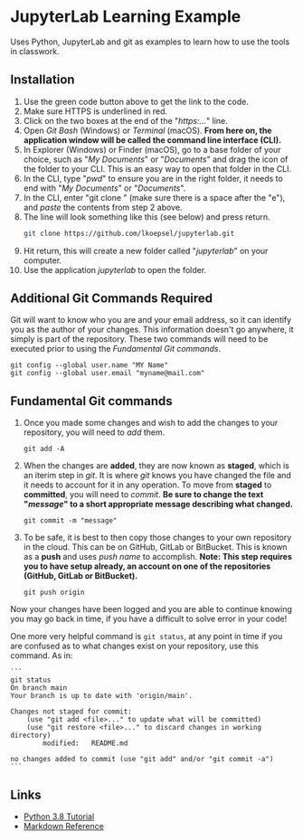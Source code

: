 # JupyterLab Learning Example
Uses Python, JupyterLab and git as examples to learn how to use the tools in classwork.

## Installation
1. Use the green code button above to get the link to the code.
1. Make sure HTTPS is underlined in red.
2. Click on the two boxes at the end of the "*https:...*" line.
3. Open *Git Bash* (Windows) or *Terminal* (macOS). **From here on, the application window will be called the command line interface (CLI).** 
4. In Explorer (Windows) or Finder (macOS), go to a base folder of your choice, such as "*My Documents*" or "*Documents*" and drag the icon of the folder to your CLI. This is an easy way to open that folder in the CLI.
5. In the CLI, type "*pwd*" to ensure you are in the right folder, it needs to end with "*My Documents*" or "*Documents*".
6. In the CLI, enter "git clone " (make sure there is a space after the "e"), and *paste* the contents from step 2 above.
7. The line will look something like this (see below) and press return.
	```bash
	git clone https://github.com/lkoepsel/jupyterlab.git
	```
9. Hit return, this will create a new folder called "*jupyterlab*" on your computer.
10. Use the application *jupyterlab* to open the folder.

## Additional Git Commands Required
Git will want to know who you are and your email address, so it can identify you as the author of your changes. This information doesn't go anywhere, it simply is part of the repository. These two commands will need to be executed prior to using the *Fundamental Git commands*.

```
git config --global user.name "MY Name"
git config --global user.email "myname@mail.com"
```

## Fundamental Git commands
1. Once you made some changes and wish to add the changes to your repository, you will need to *add* them.
	```
	git add -A
	```
2. When the changes are **added**, they are now known as **staged**, which is an iterim step in *git*. It is where *git* knows you have changed the file and it needs to account for it in any operation. To move from **staged** to **committed**, you will need to *commit*. **Be sure to change the text "*message*" to a short appropriate message describing what changed.**
	```
	git commit -m "message"
	```
3. To be safe, it is best to then copy those changes to your own repository in the cloud. This can be on GitHub, GitLab or BitBucket. This is known as a **push** and uses *push name* to accomplish. **Note: This step requires you to have setup already, an account on one of the repositories (GitHub, GitLab or BitBucket).**
	```
	git push origin
	```

Now your changes have been logged and you are able to continue knowing you may go back in time, if you have a difficult to solve error in your code!

One more very helpful command is `git status`, at any point in time if you are confused as to what changes exist on your repository, use this command. As in:

	```
	git status
	On branch main
	Your branch is up to date with 'origin/main'.

	Changes not staged for commit:
  		(use "git add <file>..." to update what will be committed)
  		(use "git restore <file>..." to discard changes in working directory)
			modified:   README.md

	no changes added to commit (use "git add" and/or "git commit -a")
	```
## Links
* [Python 3.8 Tutorial](https://docs.python.org/3.8/tutorial/index.html)
* [Markdown Reference](https://commonmark.org/help/)
